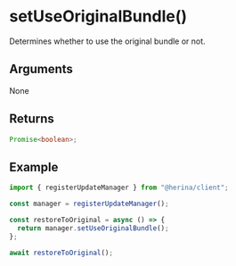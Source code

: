 # setUseOriginalBundle()

Determines whether to use the original bundle or not.

## Arguments

None

## Returns

```typescript
Promise<boolean>;
```

## Example

```typescript
import { registerUpdateManager } from "@herina/client";

const manager = registerUpdateManager();

const restoreToOriginal = async () => {
  return manager.setUseOriginalBundle();
};

await restoreToOriginal();
```
